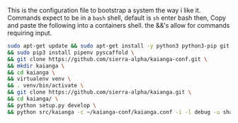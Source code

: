 This is the configuration file to bootstrap a system the way i like it.
Commands expect to be in a `bash` shell, default is `sh` enter bash then,
Copy and paste the following into a containers shell. the &&'s allow for commands requiring input.

```bash
sudo apt-get update && sudo apt-get install -y python3 python3-pip git \
&& sudo pip3 install pipenv pyscaffold \
&& git clone https://github.com/sierra-alpha/kaianga-conf.git \
&& mkdir kaianga \
&& cd kaianga \
&& virtualenv venv \
&& . venv/bin/activate \
&& git clone https://github.com/sierra-alpha/kaianga.git \
&& cd kaianga/ \
&& python setup.py develop \
&& python src/kaianga -c ~/kaianga-conf/kaianga.conf -i -l debug -u shaun
```
